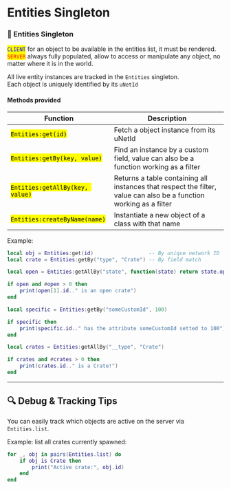 # Entities Singleton

### 🧠 Entities Singleton

<mark style="color:blue;">`CLIENT`</mark> for an object to be available in the entities list, it must be rendered.\
<mark style="color:red;">`SERVER`</mark> always fully populated, allow to access or manipulate any object, no matter where it is in the world.

All live entity instances are tracked in the `Entities` singleton.\
Each object is uniquely identified by its `uNetId`

#### Methods provided

| Function                                                             | Description                                                                                                        |
| -------------------------------------------------------------------- | ------------------------------------------------------------------------------------------------------------------ |
| <mark style="color:$warning;">`Entities:get(id)`</mark>              | Fetch a object instance from its uNetId                                                                            |
| <mark style="color:$warning;">`Entities:getBy(key, value)`</mark>    | Find an instance by a custom field, value can also be a function working as a filter                               |
| <mark style="color:$warning;">`Entities:getAllBy(key, value)`</mark> | Returns a table containing all instances that respect the filter, value can also be a function working as a filter |
| <mark style="color:$primary;">`Entities:createByName(name)`</mark>   | Instantiate a new object of a class with that name                                                                 |

Example:

```lua
local obj = Entities:get(id)                  -- By unique network ID
local crate = Entities:getBy("type", "Crate") -- By field match
```

```lua
local open = Entities:getAllBy("state", function(state) return state.open end)

if open and #open > 0 then
    print(open[1].id.." is an open crate")
end
```

```lua
local specific = Entities:getBy("someCustomId", 100)

if specific then
    print(specific.id.." has the attribute someCustomId setted to 100")
end
```

```lua
local crates = Entities:getAllBy("__type", "Crate")

if crates and #crates > 0 then
    print(crates.id.." is a Crate!")
end
```

***

## 🔍 Debug & Tracking Tips

You can easily track which objects are active on the server via `Entities.list`.

Example: list all crates currently spawned:

```lua
for _, obj in pairs(Entities.list) do
    if obj is Crate then
        print("Active crate:", obj.id)
    end
end
```
